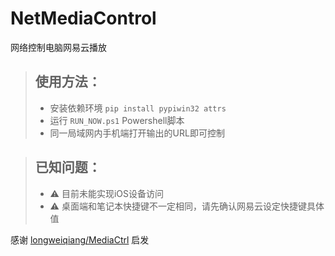 # NetMediaControl

网络控制电脑网易云播放
> ## 使用方法：
> * 安装依赖环境 `pip install pypiwin32 attrs`
> * 运行 `RUN_NOW.ps1` Powershell脚本
> * 同一局域网内手机端打开输出的URL即可控制


> ## 已知问题：
> + ⚠ 目前未能实现iOS设备访问
> + ⚠ 桌面端和笔记本快捷键不一定相同，请先确认网易云设定快捷键具体值

感谢 [longweiqiang/MediaCtrl](https://github.com/longweiqiang/MediaCtrl) 启发
